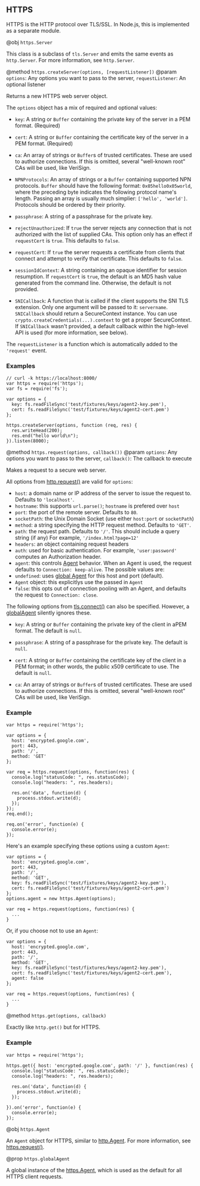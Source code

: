 ## HTTPS

HTTPS is the HTTP protocol over TLS/SSL. In Node.js, this is implemented as a separate module.

@obj `https.Server`

This class is a subclass of `tls.Server` and emits the same events as `http.Server`. For more information, see `http.Server`.

@method `https.createServer(options, [requestListener])`
@param `options`: Any options you want to pass to the server, `requestListener`: An optional listener

Returns a new HTTPS web server object. 

The `options` object has a mix of required and optional values:

  - `key`: A string or `Buffer` containing the private key of the server in a PEM format. (Required)
  - `cert`: A string or `Buffer` containing the certificate key of the server in a PEM format. (Required)

  - `ca`: An array of strings or `Buffer`s of trusted certificates. These are used to authorize connections. If this is omitted, several "well-known root" CAs will be used, like VeriSign. 

  - `NPNProtocols`: An array of strings or a  `Buffer` containing supported NPN protocols. 
        `Buffer` should have the following format: `0x05hello0x05world`, where the preceding byte indicates the following protocol name's length. Passing an array is usually much simplier: `['hello', 'world']`. 
        Protocols should be ordered by their priority.

  - `passphrase`: A string of a passphrase for the private key.

  - `rejectUnauthorized`: If `true` the server rejects any connection that is not authorized with the list of supplied CAs. This option only has an effect if `requestCert` is `true`. This defaults to `false`.

  - `requestCert`: If `true` the server requests a certificate from clients that connect and attempt to verify that certificate. This defaults to `false`.

  - `sessionIdContext`: A string containing an opaque identifier for session resumption. If `requestCert` is `true`, the default is an MD5 hash value generated from the command line. Otherwise, the default is not provided.

  - `SNICallback`: A function that is called if the client supports the SNI TLS extension. Only one argument will be passed to it: `servername`. `SNICallback` should return a SecureContext instance. You can use `crypto.createCredentials(...).context` to get a proper SecureContext. If `SNICallback` wasn't provided, a default callback within the high-level API is used (for more information, see below).

The `requestListener` is a function which is automatically added to the `'request'` event.

### Examples

    // curl -k https://localhost:8000/
    var https = require('https');
    var fs = require('fs');

    var options = {
      key: fs.readFileSync('test/fixtures/keys/agent2-key.pem'),
      cert: fs.readFileSync('test/fixtures/keys/agent2-cert.pem')
    };

    https.createServer(options, function (req, res) {
      res.writeHead(200);
      res.end("hello world\n");
    }).listen(8000);


@method `https.request(options, callback())`
@param `options`: Any options you want to pass to the server, `callback()`: The callback to execute

Makes a request to a secure web server. 

All options from [http.request()](http.html#http.request) are valid for `options`:

- `host`: a domain name or IP address of the server to issue the request to. Defaults to `'localhost'`.
- `hostname`: this supports `url.parse()`; `hostname` is prefered over `host`
- `port`: the port of the remote server. Defaults to `80`.
- `socketPath`: the Unix Domain Socket (use either `host:port` or `socketPath`)
- `method`: a string specifying the HTTP request method. Defaults to `'GET'`.
- `path`: the request path. Defaults to `'/'`. This should include a query string (if any) For example, `'/index.html?page=12'`
- `headers`: an object containing request headers
- `auth`: used for basic authentication. For example, `'user:password'` computes an Authorization header.
- `agent`: this controls [Agent](#http.Agent) behavior. When an Agent is used, the request defaults to `Connection: keep-alive`. The possible values are:
 - `undefined`: uses [global Agent](#http.globalAgent) for this host
   and port (default).
 - `Agent` object: this explicitlys use the passed in `Agent`
 - `false`: this opts out of connection pooling with an Agent, and defaults the request to `Connection: close`.

The following options from [tls.connect()](tls.html#tls.connect) can also be
specified. However, a [globalAgent](#https.globalAgent) silently ignores these.

  - `key`: A string or `Buffer` containing the private key of the client in aPEM format. The default is `null`.

  - `passphrase`: A string of a passphrase for the private key. The default is `null`.

  - `cert`: A string or `Buffer` containing the certificate key of the client in a PEM format; in other words, the public x509 certificate to use. The default is `null`.

  - `ca`: An array of strings or `Buffer`s of trusted certificates. These are used to authorize connections. If this is omitted, several "well-known root" CAs will be used, like VeriSign. 

### Example

    var https = require('https');

    var options = {
      host: 'encrypted.google.com',
      port: 443,
      path: '/',
      method: 'GET'
    };

    var req = https.request(options, function(res) {
      console.log("statusCode: ", res.statusCode);
      console.log("headers: ", res.headers);

      res.on('data', function(d) {
        process.stdout.write(d);
      });
    });
    req.end();

    req.on('error', function(e) {
      console.error(e);
    });

Here's an example specifying these options using a custom `Agent`:

    var options = {
      host: 'encrypted.google.com',
      port: 443,
      path: '/',
      method: 'GET',
      key: fs.readFileSync('test/fixtures/keys/agent2-key.pem'),
      cert: fs.readFileSync('test/fixtures/keys/agent2-cert.pem')
    };
    options.agent = new https.Agent(options);

    var req = https.request(options, function(res) {
      ...
    }

Or, if you choose not to use an `Agent`:

    var options = {
      host: 'encrypted.google.com',
      port: 443,
      path: '/',
      method: 'GET',
      key: fs.readFileSync('test/fixtures/keys/agent2-key.pem'),
      cert: fs.readFileSync('test/fixtures/keys/agent2-cert.pem'),
      agent: false
    };

    var req = https.request(options, function(res) {
      ...
    }

@method `https.get(options, callback)`

Exactly like `http.get()` but for HTTPS.

### Example

    var https = require('https');

    https.get({ host: 'encrypted.google.com', path: '/' }, function(res) {
      console.log("statusCode: ", res.statusCode);
      console.log("headers: ", res.headers);

      res.on('data', function(d) {
        process.stdout.write(d);
      });

    }).on('error', function(e) {
      console.error(e);
    });


@obj `https.Agent`

An `Agent` object for HTTPS, similar to [http.Agent](http.html#http.Agent). For more information, see [https.request()](#https.request).


@prop `https.globalAgent`

A global instance of the [https.Agent](#https.Agent), which is used as the default for all HTTPS client requests.
